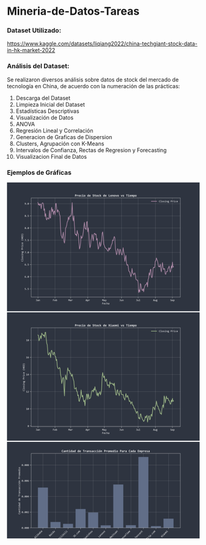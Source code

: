 # Mineria-de-Datos-Tareas


### Dataset Utilizado:
https://www.kaggle.com/datasets/liqiang2022/china-techgiant-stock-data-in-hk-market-2022


### Análisis del Dataset:
Se realizaron diversos análisis sobre datos de stock del mercado de tecnología en China, de acuerdo con la numeración de las prácticas:
1.	Descarga del Dataset
2.	Limpieza Inicial del Dataset
3.	Estadísticas Descriptivas
4.	Visualización de Datos
5.	ANOVA
6.	Regresión Lineal y Correlación
7.	Generacion de Graficas de Dispersion
8.	Clusters, Agrupación con K-Means
9.	Intervalos de Confianza, Rectas de Regresion y Forecasting
10.	Visualizacion Final de Datos

### Ejemplos de Gráficas
![Imagen de Práctica 4 (Lenovo)](precio_stocks_lenovo.png)
![Imagen de Práctica 4 (Lenovo)](precio_stocks_xiaomi.png)
![Imagen de Práctica 4](cant_promedio_por_empresa.png)


